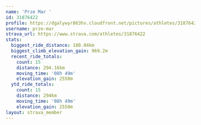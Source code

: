 ```yaml
---
name: 'Prze Mar '
id: 31876422
profile: https://dgalywyr863hv.cloudfront.net/pictures/athletes/31876422/22548952/6/large.jpg
username: prze-mar
strava_url: https://www.strava.com/athletes/31876422
stats:
  biggest_ride_distance: 180.04km
  biggest_climb_elevation_gain: 969.2m
  recent_ride_totals:
    count: 15
    distance: 294.16km
    moving_time: '08h 49m'
    elevation_gain: 2550m
  ytd_ride_totals:
    count: 15
    distance: 294km
    moving_time: '08h 49m'
    elevation_gain: 2550m
layout: strava_member
--- 
```

